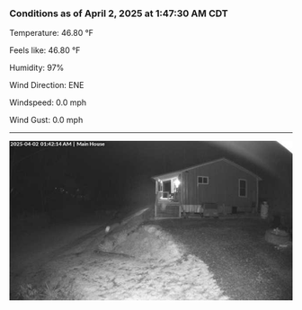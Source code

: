 ### Conditions as of April 2, 2025 at 1:47:30 AM CDT 

Temperature: 46.80 &deg;F

Feels like: 46.80 &deg;F

Humidity: 97%

Wind Direction: ENE

Windspeed: 0.0 mph

Wind Gust: 0.0 mph

---

<img src="./images/latest.jpeg"/>

